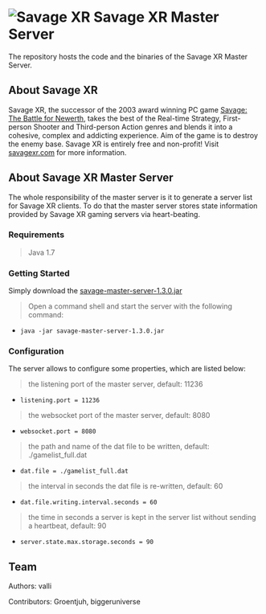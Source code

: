 ![Savage XR](http://savagexr.com/media/savagexr_logo_600.png)
Savage XR Master Server
====================
The repository hosts the code and the binaries of the Savage XR Master Server. 

## About Savage XR
Savage XR, the successor of the 2003 award winning PC game [Savage: The Battle for Newerth](http://www.savagexr.com/savage-the-battle-for-newerth-download.html), 
takes the best of the Real-time Strategy, First-person Shooter and Third-person Action genres and blends it into a cohesive, 
complex and addicting experience. Aim of the game is to destroy the enemy base. Savage XR is entirely free and non-profit! 
Visit [savagexr.com](http://savagexr.com) for more information.

## About Savage XR Master Server
The whole responsibility of the master server is it to 
generate a server list for Savage XR clients. To do that the master server stores state information provided by 
Savage XR gaming servers via heart-beating.

### Requirements

> Java 1.7

### Getting Started
Simply download the [savage-master-server-1.3.0.jar](https://github.com/valliman/savage-xr-master-server/releases/download/1.3.0/savage-master-server-1.3.0.jar)

> Open a command shell and start the server with the following command:
* `java -jar savage-master-server-1.3.0.jar`

### Configuration
The server allows to configure some properties, which are listed below:

> the listening port of the master server, default: 11236
* `listening.port = 11236` 

> the websocket port of the master server, default: 8080
* `websocket.port = 8080` 

> the path and name of the dat file to be written, default: ./gamelist_full.dat
* `dat.file = ./gamelist_full.dat` 

> the interval in seconds the dat file is re-written, default: 60
* `dat.file.writing.interval.seconds = 60` 

> the time in seconds a server is kept in the server list without sending a heartbeat, default: 90
* `server.state.max.storage.seconds = 90` 

## Team
Authors:
  valli

Contributors:
  Groentjuh,
  biggeruniverse
